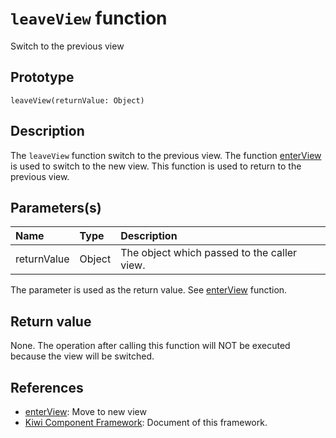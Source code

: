 # `leaveView` function
Switch to the previous view

## Prototype
````
leaveView(returnValue: Object)
````

## Description
The `leaveView` function switch to the previous view. The function [enterView](https://github.com/steelwheels/KiwiCompnents/blob/master/Document/Function/enterView.md) is used to switch to the new view. This function is used to return to the previous view.

## Parameters(s)
|Name |Type |Description |
|:--  |:--  |:--         |
|returnValue |Object |The object which passed to the caller view. |

The parameter is used as the return value. See [enterView](https://github.com/steelwheels/KiwiCompnents/blob/master/Document/Function/enterView.md) function.

## Return value
None. The operation after calling this function will NOT be executed because the view will be switched.

## References
* [enterView](https://github.com/steelwheels/KiwiCompnents/blob/master/Document/Function/enterView.md): Move to new view
* [Kiwi Component Framework](https://github.com/steelwheels/KiwiCompnents): Document of this framework.

